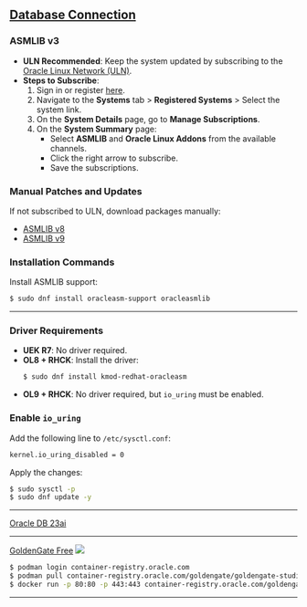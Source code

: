 ## [Database Connection](https://docs.oracle.com/en/operating-systems/oracle-linux/asmlib/asmlib-Preface.html#preface)

### ASMLIB v3
- **ULN Recommended**: Keep the system updated by subscribing to the [Oracle Linux Network (ULN)](https://linux.oracle.com).
- **Steps to Subscribe**:
    1. Sign in or register [here](https://linux.oracle.com).
    2. Navigate to the **Systems** tab > **Registered Systems** > Select the system link.
    3. On the **System Details** page, go to **Manage Subscriptions**.
    4. On the **System Summary** page:
         - Select **ASMLIB** and **Oracle Linux Addons** from the available channels.
         - Click the right arrow to subscribe.
         - Save the subscriptions.

### Manual Patches and Updates
If not subscribed to ULN, download packages manually:
- [ASMLIB v8](https://www.oracle.com/linux/downloads/linux-asmlib-v8-downloads.html)
- [ASMLIB v9](https://www.oracle.com/linux/downloads/linux-asmlib-v9-downloads.html)

### Installation Commands
Install ASMLIB support:
```bash
$ sudo dnf install oracleasm-support oracleasmlib
```

---

### Driver Requirements
- **UEK R7**: No driver required.
- **OL8 + RHCK**: Install the driver:
    ```bash
    $ sudo dnf install kmod-redhat-oracleasm
    ```
- **OL9 + RHCK**: No driver required, but `io_uring` must be enabled.

### Enable `io_uring`
Add the following line to `/etc/sysctl.conf`:
```bash
kernel.io_uring_disabled = 0
```

Apply the changes:
```bash
$ sudo sysctl -p
$ sudo dnf update -y
```

---

[Oracle DB 23ai]()

---

[GoldenGate Free](https://docs.oracle.com/en/middleware/goldengate/studio-free/23/uggsf/get-started.html#GUID-42B5358A-A84E-45D2-90CC-D55A474B3678)
<img src="src/assets/gg1.png">
```bash
$ podman login container-registry.oracle.com
$ podman pull container-registry.oracle.com/goldengate/goldengate-studio-free:latest
$ docker run -p 80:80 -p 443:443 container-registry.oracle.com/goldengate/goldengate-studio-free:latest

```


---
